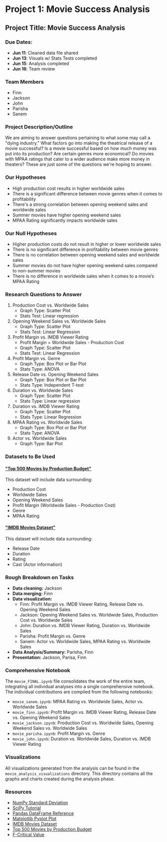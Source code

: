 # Project 1: Movie Success Analysis

## Project Title: Movie Success Analysis

### Due Dates:
- **Jun 11**: Cleaned data file shared
- **Jun 13**: Visuals w/ Stats Tests completed
- **Jun 15**: Analysis completed
- **Jun 16**: Team review

### Team Members
- Finn
- Jackson
- John
- Parisha
- Sanem

### Project Description/Outline
We are aiming to answer questions pertaining to what some may call a "dying industry." What factors go into making the theatrical release of a movie successful? Is a movie successful based on how much money was put into its production? Are certain genres more economical? Do movies with MPAA ratings that cater to a wider audience make more money in theaters? These are just some of the questions we're hoping to answer.

### Our Hypotheses
- High production cost results in higher worldwide sales
- There is a significant difference between movie genres when it comes to profitability 
- There's a strong correlation between opening weekend sales and worldwide sales
- Summer movies have higher opening weekend sales
- MPAA Rating significantly impacts worldwide sales 

### Our Null Hypotheses
- Higher production costs do not result in higher or lower worldwide sales
- There is no significant difference in profitability between movie genres
- There is no correlation between opening weekend sales and worldwide sales
- Summer movies do not have higher opening weekend sales compared to non-summer movies
- There is no difference in worldwide sales when it comes to a movie’s MPAA Rating

### Research Questions to Answer
1. Production Cost vs. Worldwide Sales
   - Graph Type: Scatter Plot
   - Stats Test: Linear regression
2. Opening Weekend Sales vs. Worldwide Sales
   - Graph Type: Scatter Plot
   - Stats Test: Linear Regression
3. Profit Margin vs. IMDB Viewer Rating
   - Profit Margin = Worldwide Sales - Production Cost
   - Graph Type: Scatter Plot
   - Stats Test: Linear Regression
4. Profit Margin vs. Genre
   - Graph Type: Box Plot or Bar Plot
   - Stats Type: ANOVA
5. Release Date vs. Opening Weekend Sales
   - Graph Type: Box Plot or Bar Plot
   - Stats Type: Independent T-test
6. Duration vs. Worldwide Sales
   - Graph Type: Scatter Plot
   - Stats Type: Linear regression
7. Duration vs. IMDB Viewer Rating
   - Graph Type: Scatter Plot
   - Stats Type: Linear Regression
8. MPAA Rating vs. Worldwide Sales
   - Graph Type: Box Plot or Bar Plot
   - Stats Type: ANOVA
9. Actor vs. Worldwide Sales
   - Graph Type: Bar Plot

### Datasets to Be Used
#### ["Top 500 Movies by Production Budget"](https://www.kaggle.com/datasets/mitchellharrison/top-500-movies-budget)
This dataset will include data surrounding:
- Production Cost
- Worldwide Sales
- Opening Weekend Sales
- Profit Margin (Worldwide Sales - Production Cost)
- Genre
- MPAA Rating

#### ["IMDB Movies Dataset"](https://www.kaggle.com/datasets/amanbarthwal/imdb-movies-data)
This dataset will include data surrounding:
- Release Date
- Duration
- Rating
- Cast (Actor information)

### Rough Breakdown on Tasks
- **Data cleaning:** Jackson
- **Data merging:** Finn
- **Data visualization:**
  - Finn: Profit Margin vs. IMDB Viewer Rating, Release Date vs. Opening Weekend Sales
  - Jackson: Opening Weekend Sales vs. Worldwide Sales, Production Cost vs. Worldwide Sales
  - John: Duration vs. IMDB Viewer Rating, Duration vs. Worldwide Sales
  - Parisha: Profit Margin vs. Genre
  - Sanem: Actor vs. Worldwide Sales, MPAA Rating vs. Worldwide Sales
- **Data Analysis/Summary:** Parisha, Finn
- **Presentation:** Jackson, Parisa, Finn

### Comprehensive Notebook
The `movie_FINAL.ipynb` file consolidates the work of the entire team, integrating all individual analyses into a single comprehensive notebook. The individual contributions are compiled from the following notebooks:
- `movie_sanem.ipynb`: MPAA Rating vs. Worldwide Sales, Actor vs. Worldwide Sales
- `movie_finn.ipynb`: Profit Margin vs. IMDB Viewer Rating, Release Date vs. Opening Weekend Sales
- `movie_jackson.ipynb`: Production Cost vs. Worldwide Sales, Opening Weekend Sales vs. Worldwide Sales
- `movie_parisha.ipynb`: Profit Margin vs. Genre
- `movie_john.ipynb`: Duration vs. Worldwide Sales, Duration vs. IMDB Viewer Rating

### Visualizations
All visualizations generated from the analysis can be found in the `movie_analysis_visualizations` directory. This directory contains all the graphs and charts created during the analysis phase.

### Resources
- [NumPy Standard Deviation](https://numpy.org/doc/stable/reference/generated/numpy.std.html)
- [SciPy Tutorial](https://docs.scipy.org/doc/scipy/tutorial/index.html)
- [Pandas DataFrame Reference](https://pandas.pydata.org/docs/reference/frame.html)
- [Matplotlib Pyplot Plot](https://matplotlib.org/stable/api/_as_gen/matplotlib.pyplot.plot.html)
- [IMDB Movies Dataset](https://www.kaggle.com/datasets/amanbarthwal/imdb-movies-data)
- [Top 500 Movies by Production Budget](https://www.kaggle.com/datasets/mitchellharrison/top-500-movies-budget?resource=download)
- [F-Critical Value](https://www.stat.purdue.edu/~lfindsen/stat503/F_alpha_05.pdf)

